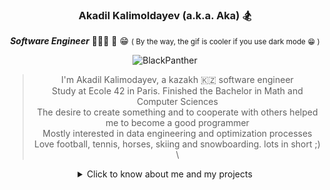 <div align="center">

### Akadil Kalimoldayev (a.k.a. Aka) 🏂

***Software Engineer*** 👨🏼‍🏫 📝 😁 
<small>( By the way, the gif is cooler if you use dark mode 😁 )</small>
  
![BlackPanther](https://github.com/Akadil/pictures/blob/main/t-challa-black-panther.gif)
  
> I'm Akadil Kalimodayev, a kazakh 🇰🇿 software engineer \
> Study at Ecole 42 in Paris. Finished the Bachelor in Math and Computer Sciences \
> The desire to create something and to cooperate with others helped me to become a good programmer \
> Mostly interested in data engineering and optimization processes  \
> Love football, tennis, horses, skiing and snowboarding. lots in short ;) \

<details>
<summary>Click to know about me and my projects</summary>

<div align="left">
  
- 🏫 As a 42 program, I am working on creating a virtual machine  
- 💻 On my side, I am learning the python packages
- 📚 In spare time I am reading books on creation something meaningful
- 📩 Contact me via insta: @akadilkalimoldayev or gmail: akadil.kalimoldayev@gmail.com

</div>
  
</details>
